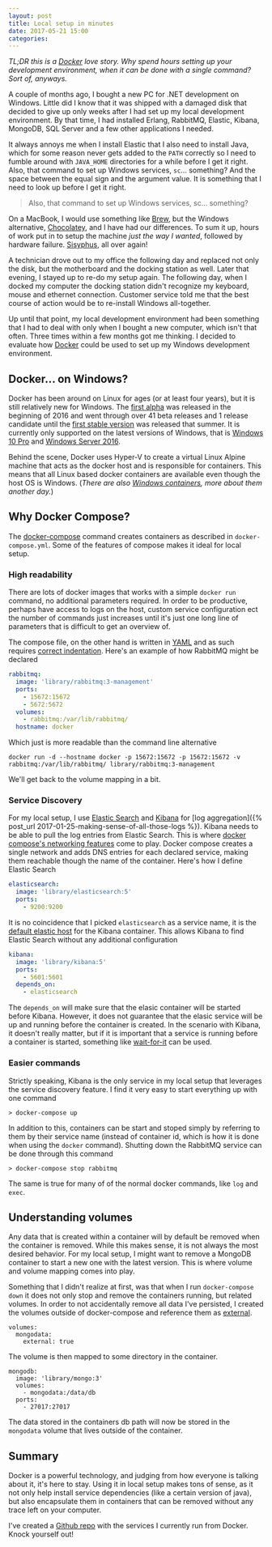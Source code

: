 ```yaml
---
layout: post
title: Local setup in minutes
date: 2017-05-21 15:00
categories:
---
```


_TL;DR this is a [Docker](https://www.docker.com/) love story. Why spend hours setting up your development environment, when it can be done with a single command? Sort of, anyways._

A couple of months ago, I bought a new PC for .NET development on Windows. Little did I know that it was shipped with a damaged disk that decided to give up only weeks after I had set up my local development environment. By that time, I had installed Erlang, RabbitMQ, Elastic, Kibana, MongoDB, SQL Server and a few other applications I needed.

It always annoys me when I install Elastic that I also need to install Java, which for some reason never gets added to the `PATH` correctly so I need to fumble around with `JAVA_HOME` directories for a while before I get it right. Also, that command to set up Windows services, `sc`... something? And the space between the equal sign and the argument value. It is something that I need to look up before I get it right.

> Also, that command to set up Windows services, sc… something?

On a MacBook, I would use something like [Brew](https://brew.sh/), but the Windows alternative, [Chocolatey](https://chocolatey.org/), and I have had our differences. To sum it up, hours of work put in to setup the machine _just the way I wanted_, followed by hardware failure. [Sisyphus](https://en.wikipedia.org/wiki/Sisyphus), all over again!

A technician drove out to my office the following day and replaced not only the disk, but the motherboard and the docking station as well. Later that evening, I stayed up to re-do my setup again. The following day, when I docked my computer the docking station didn't recognize my keyboard, mouse and ethernet connection. Customer service told me that the best course of action would be to re-install Windows all-together.

Up until that point, my local development environment had been something that I had to deal with only when I bought a new computer, which isn't that often. Three times within a few months got me thinking. I decided to evaluate how [Docker](https://www.docker.com/) could be used to set up my Windows development environment.

## Docker... on Windows?

Docker has been around on Linux for ages (or at least four years), but it is still relatively new for Windows. The [first alpha](https://docs.docker.com/docker-for-windows/release-notes/#alpha-0-release-2016-02-09-11000-0) was released in the beginning of 2016 and went through over 41 beta releases and 1 release candidate until the [first stable version](https://docs.docker.com/docker-for-windows/release-notes/#docker-for-windows-1120-2016-07-28-stable) was released that summer. It is currently only supported on the latest versions of Windows, that is [Windows 10 Pro](https://docs.docker.com/docker-for-windows/install/#download-docker-for-windows) and [Windows Server 2016](https://www.docker.com/docker-windows-server).

Behind the scene, Docker uses Hyper-V to create a virtual Linux Alpine machine that acts as the docker host and is responsible for containers. This means that all Linux based docker containers are available even though the host OS is Windows. (_There are also [Windows containers](https://www.docker.com/microsoft), more about them another day._)

## Why Docker Compose?

The [docker-compose](https://docs.docker.com/compose/) command creates containers as described in `docker-compose.yml`. Some of the features of compose makes it ideal for local setup.

### High readability

There are lots of docker images that works with a simple `docker run` command, no additional parameters required. In order to be productive, perhaps have access to logs on the host, custom service configuration ect the number of commands just increases until it's just one long line of parameters that is difficult to get an overview of.

The compose file, on the other hand is written in [YAML](http://yaml.org/) and as such requires [correct indentation](http://www.yaml.org/spec/current.html#id2438272). Here's an example of how RabbitMQ might be declared

```yml
rabbitmq:
  image: 'library/rabbitmq:3-management'
  ports:
    - 15672:15672
    - 5672:5672
  volumes:
    - rabbitmq:/var/lib/rabbitmq/
  hostname: docker
```

Which just is more readable than the command line alternative

```
docker run -d --hostname docker -p 15672:15672 -p 15672:15672 -v rabbitmq:/var/lib/rabbitmq/ library/rabbitmq:3-management
```
We'll get back to the volume mapping in a bit.

### Service Discovery

For my local setup, I use [Elastic Search](https://www.elastic.co/products/elasticsearch) and [Kibana](https://www.elastic.co/products/kibana) for [log aggregation]({% post_url 2017-01-25-making-sense-of-all-those-logs %}). Kibana needs to be able to pull the log entries from Elastic Search. This is where [docker compose's networking features](https://docs.docker.com/compose/networking/) come to play. Docker compose creates a single network and adds DNS entries for each declared service, making them reachable though the name of the container. Here's how I define Elastic Search

```yaml
elasticsearch:
  image: 'library/elasticsearch:5'
  ports:
    - 9200:9200
```

It is no coincidence that I picked `elasticsearch` as a service name, it is the [default elastic host](https://github.com/docker-library/kibana/blob/69daf8cf674823df85e2d48489d5c26f1c2f7d8a/5/Dockerfile#L63) for the Kibana container. This allows Kibana to find Elastic Search without any additional configuration

```yaml
kibana:
  image: 'library/kibana:5'
  ports:
    - 5601:5601
  depends_on:
    - elasticsearch
```

The `depends_on` will make sure that the elasic container will be started before Kibana. However, it does not guarantee that the elasic service will be up and running before the container is created. In the scenario with Kibana, it doesn't really matter, but if it is important that a service is running before a container is started, something like [wait-for-it](https://github.com/vishnubob/wait-for-it) can be used.

### Easier commands

Strictly speaking, Kibana is the only service in my local setup that leverages the service discovery feature. I find it very easy to start everything up with one command

```
> docker-compose up
```

In addition to this, containers can be start and stoped simply by referring to them by their service name (instead of container id, which is how it is done when using the `docker` command). Shutting down the RabbitMQ service can be done through this command

```
> docker-compose stop rabbitmq
```

The same is true for many of of the normal docker commands, like `log` and  `exec`.

## Understanding volumes

Any data that is created within a container will by default be removed when the container is removed. While this makes sense, it is not always the most desired behavior. For my local setup, I might want to remove a MongoDB container to start a new one with the latest version. This is where volume and volume mapping comes into play.

Something that I didn't realize at first, was that when I run `docker-compose down` it does not only stop and remove the containers running, but related volumes. In order to not accidentally remove all data I've persisted, I created the volumes outside of docker-compose and reference them as [external](https://docs.docker.com/compose/compose-file/#external).

```
volumes:
  mongodata:
    external: true
```

The volume is then mapped to some directory in the container.

```
mongodb:
  image: 'library/mongo:3'
  volumes:
    - mongodata:/data/db
  ports:
    - 27017:27017
```

The data stored in the containers db path will now be stored in the `mongodata` volume that lives outside of the container.

## Summary

Docker is a powerful technology, and judging from how everyone is talking about it, it's here to stay. Using it in local setup makes tons of sense, as it not only help install service dependencies (like a certain version of java), but also encapsulate them in containers that can be removed without any trace left on your computer.

I've created a [Github repo](https://github.com/pardahlman/docker-infrastructure) with the services I currently run from Docker. Knock yourself out!
